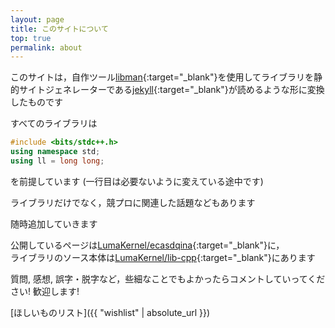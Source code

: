 ```yaml
---
layout: page
title: このサイトについて
top: true
permalink: about
---
```


このサイトは，自作ツール[libman](https://github.com/LumaKernel/lib-manager){:target="_blank"}を使用してライブラリを静的サイトジェネレーターである[jekyll](https://github.com/jekyll/jekyll){:target="_blank"}が読めるような形に変換したものです

すべてのライブラリは

```cpp
#include <bits/stdc++.h>
using namespace std;
using ll = long long;
```

を前提しています (一行目は必要ないように変えている途中です)

ライブラリだけでなく，競プロに関連した話題などもあります

随時追加していきます

公開しているページは[LumaKernel/ecasdqina](https://github.com/LumaKernel/ecasdqina){:target="_blank"}に，  
ライブラリのソース本体は[LumaKernel/lib-cpp](https://github.com/LumaKernel/lib-cpp){:target="_blank"}にあります

質問, 感想, 誤字・脱字など，些細なことでもよかったらコメントしていってください! 歓迎します!

[ほしいものリスト]({{ "wishlist" | absolute_url }})

